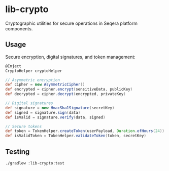 # lib-crypto

Cryptographic utilities for secure operations in Seqera platform components.

## Usage

Secure encryption, digital signatures, and token management:

```groovy
@Inject
CryptoHelper cryptoHelper

// Asymmetric encryption
def cipher = new AsymmetricCipher()
def encrypted = cipher.encrypt(sensitiveData, publicKey)
def decrypted = cipher.decrypt(encrypted, privateKey)

// Digital signatures
def signature = new HmacSha1Signature(secretKey)
def signed = signature.sign(data)
def isValid = signature.verify(data, signed)

// Secure tokens
def token = TokenHelper.createToken(userPayload, Duration.ofHours(24))
def isValidToken = TokenHelper.validateToken(token, secretKey)
```

## Testing

```bash
./gradlew :lib-crypto:test
```